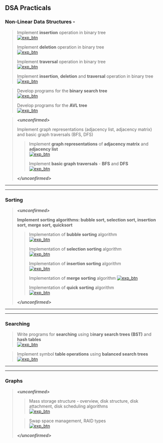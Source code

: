 ## **DSA Practicals**


### **Non-Linear Data Structures -**
> Implement **insertion** operation in binary tree  
[![exp_btn](https://img.shields.io/badge/Experiment_10-%23000000.svg?style=for-the-badge&logo=DataStax&logoColor=FF7139)](experiments/10.md)
>
> Implement **deletion** operation in binary tree  
[![exp_btn](https://img.shields.io/badge/Experiment_11-%23000000.svg?style=for-the-badge&logo=DataStax&logoColor=FF7139)](experiments/11.md)
>
> Implement **traversal** operation in binary tree  
[![exp_btn](https://img.shields.io/badge/Experiment_12-%23000000.svg?style=for-the-badge&logo=DataStax&logoColor=FF7139)](experiments/12.md)
>
> Implement **insertion**, **deletion** and **traversal** operation in binary tree  
[![exp_btn](https://img.shields.io/badge/Experiment_12-%23000000.svg?style=for-the-badge&logo=DataStax&logoColor=FF7139)](experiments/12.md)

> Develop programs for the **binary search tree**  
[![exp_btn](https://img.shields.io/badge/Experiment_13-%23000000.svg?style=for-the-badge&logo=DataStax&logoColor=FF7139)](experiments/13.md)
>
> Develop programs for the **AVL tree**  
[![exp_btn](https://img.shields.io/badge/Experiment_14-%23000000.svg?style=for-the-badge&logo=DataStax&logoColor=FF7139)](experiments/14.md)

> ***\<unconfirmed>***
>
> Implement graph representations (adjacency list, adjacency matrix) and basic graph traversals (BFS, DFS)
>
> > Implement **graph representations** of **adjacency matrix** and **adjacency list**  
[![exp_btn](https://img.shields.io/badge/Experiment_15-%23000000.svg?style=for-the-badge&logo=DataStax&logoColor=FF7139)](experiments/15.md)
>>
> > Implement **basic graph traversals** - **BFS** and **DFS**  
[![exp_btn](https://img.shields.io/badge/Experiment_16-%23000000.svg?style=for-the-badge&logo=DataStax&logoColor=FF7139)](experiments/16.md)
>
> ***\</unconfirmed>***

---
---

### **Sorting**

> ***\<unconfirmed>***  
>
> **Implement sorting algorithms: bubble sort, selection sort, insertion sort, merge sort, quicksort**
> >
> > Implementation of **bubble sorting** algorithm  
[![exp_btn](https://img.shields.io/badge/Experiment_17-%23000000.svg?style=for-the-badge&logo=DataStax&logoColor=FF7139)](experiments/17.md)
> >
> > Implementation of **selection sorting** algorithm  
[![exp_btn](https://img.shields.io/badge/Experiment_18-%23000000.svg?style=for-the-badge&logo=DataStax&logoColor=FF7139)](experiments/18.md)
> >
> > Implementation of **insertion sorting** algorithm  
[![exp_btn](https://img.shields.io/badge/Experiment_19-%23000000.svg?style=for-the-badge&logo=DataStax&logoColor=FF7139)](experiments/19.md)
> > 
> > Implementation of **merge sorting** algorithm
[![exp_btn](https://img.shields.io/badge/Experiment_20-%23000000.svg?style=for-the-badge&logo=DataStax&logoColor=FF7139)](experiments/20.md)
> > 
> > Implementation of **quick sorting** algorithm  
[![exp_btn](https://img.shields.io/badge/Experiment_21-%23000000.svg?style=for-the-badge&logo=DataStax&logoColor=FF7139)](experiments/21.md)
>
> ***\</unconfirmed>***

---
---

### **Searching**

> Write programs for **searching** using b**inary search trees (BST)** and **hash tables**  
[![exp_btn](https://img.shields.io/badge/Experiment_22-%23000000.svg?style=for-the-badge&logo=DataStax&logoColor=FF7139)](experiments/22.md)

> Implement symbol **table operations** using **balanced search trees**  
[![exp_btn](https://img.shields.io/badge/Experiment_23-%23000000.svg?style=for-the-badge&logo=DataStax&logoColor=FF7139)](experiments/23.md)

---
---

### **Graphs**

> ***\<unconfirmed>***
> > Mass storage structure - overview, disk structure, disk attachment, disk scheduling algorithms  
[![exp_btn](https://img.shields.io/badge/Experiment_24-%23000000.svg?style=for-the-badge&logo=DataStax&logoColor=FF7139)](experiments/24.md)
>
> > Swap space management, RAID types  
[![exp_btn](https://img.shields.io/badge/Experiment_25-%23000000.svg?style=for-the-badge&logo=DataStax&logoColor=FF7139)](experiments/25.md)
> 
> ***\</unconfirmed>***